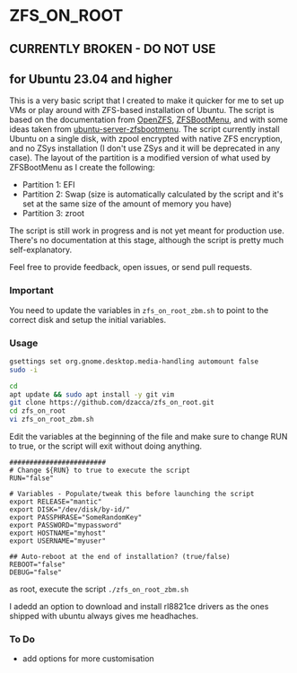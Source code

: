 # ZFS_ON_ROOT

## CURRENTLY BROKEN - DO NOT USE

## for Ubuntu 23.04 and higher

This is a very basic script that I created to make it quicker for me
to set up VMs or play around with ZFS-based installation of Ubuntu.
The script is based on the documentation from
[OpenZFS](https://openzfs.github.io/openzfs-docs/Getting%20Started/Ubuntu/Ubuntu%2022.04%20Root%20on%20ZFS.html#step-5-grub-installation), [ZFSBootMenu](https://docs.zfsbootmenu.org/en/v2.2.x/index.html), and with some ideas taken from  [ubuntu-server-zfsbootmenu](https://github.hscsec.cn/Sithuk/ubuntu-server-zfsbootmenu).
The script currently install Ubuntu on a single disk, with zpool encrypted with native ZFS encryption, and no ZSys installation (I don't use ZSys and it will be deprecated in any case). The layout of the partition is a modified version of what used by ZFSBootMenu as I create the following:

- Partition 1: EFI
- Partition 2: Swap (size is automatically calculated by the script and it's set at the same size of the amount of memory you have)
- Partition 3: zroot

The script is still work in progress and is not yet meant for production use.
There's no documentation at this stage, although the script is pretty much self-explanatory.

Feel free to provide feedback, open issues, or send pull requests.

### Important

You need to update the variables in `zfs_on_root_zbm.sh` to point to the correct
disk and setup the initial variables.

### Usage

```bash
gsettings set org.gnome.desktop.media-handling automount false
sudo -i 
```

```bash
cd
apt update && sudo apt install -y git vim
git clone https://github.com/dzacca/zfs_on_root.git
cd zfs_on_root
vi zfs_on_root_zbm.sh
```

Edit the variables at the beginning of the file and make sure to change RUN to true, or the script will exit without doing anything.

```shell
########################
# Change ${RUN} to true to execute the script
RUN="false"

# Variables - Populate/tweak this before launching the script
export RELEASE="mantic"
export DISK="/dev/disk/by-id/"
export PASSPHRASE="SomeRandomKey"
export PASSWORD="mypassword"
export HOSTNAME="myhost"
export USERNAME="myuser"

## Auto-reboot at the end of installation? (true/false)
REBOOT="false" 
DEBUG="false"
```

as root, execute the script `./zfs_on_root_zbm.sh`

I adedd an option to download and install rl8821ce drivers as the 
ones shipped with ubuntu always gives me headhaches.

### To Do

- add options for more customisation

